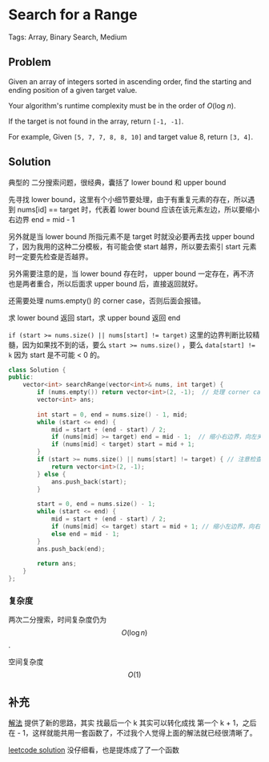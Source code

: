 # Search for a Range

Tags: Array, Binary Search, Medium

## Problem

Given an array of integers sorted in ascending order, find the starting and ending position of a given target value.

Your algorithm's runtime complexity must be in the order of *O*(log *n*).

If the target is not found in the array, return `[-1, -1]`.

For example,
Given `[5, 7, 7, 8, 8, 10]` and target value 8,
return `[3, 4]`.

## Solution

典型的 二分搜索问题，很经典，囊括了 lower bound 和 upper bound

先寻找 lower bound，这里有个小细节要处理，由于有重复元素的存在，所以遇到 nums[id] == target 时，代表着 lower bound 应该在该元素左边，所以要缩小右边界 end = mid - 1

另外就是当 lower bound 所指元素不是 target 时就没必要再去找 upper bound 了，因为我用的这种二分模板，有可能会使 start 越界，所以要去索引 start 元素时一定要先检查是否越界。

另外需要注意的是，当 lower bound 存在时， upper bound 一定存在，再不济也是两者重合，所以后面求 upper bound 后，直接返回就好。

还需要处理 nums.empty() 的 corner case，否则后面会报错。

求 lower bound 返回 start，求 upper bound 返回 end

`if (start >= nums.size() || nums[start] != target)` 这里的边界判断比较精髓，因为如果找不到的话，要么 `start >= nums.size()` ，要么 `data[start] != k` 因为 start 是不可能 < 0 的。

```cpp
class Solution {
public:
    vector<int> searchRange(vector<int>& nums, int target) {
        if (nums.empty()) return vector<int>(2, -1);  // 处理 corner case
        vector<int> ans;
        
        int start = 0, end = nums.size() - 1, mid;
        while (start <= end) {
            mid = start + (end - start) / 2;
            if (nums[mid] >= target) end = mid - 1;  // 缩小右边界，向左夹逼
            if (nums[mid] < target) start = mid + 1;
        }
        if (start >= nums.size() || nums[start] != target) { // 注意检查越界
            return vector<int>(2, -1);
        } else {
            ans.push_back(start);
        }
        
        start = 0, end = nums.size() - 1;
        while (start <= end) {
            mid = start + (end - start) / 2;
            if (nums[mid] <= target) start = mid + 1; // 缩小左边界，向右夹逼
            else end = mid - 1;
        }
        ans.push_back(end);
        
        return ans;
    }
};
```

### 复杂度

两次二分搜索，时间复杂度仍为 $$O(\log n)$$.

空间复杂度 $$O(1)$$

## 补充

[解法](https://www.topcoder.com/community/data-science/data-science-tutorials/binary-search/) 提供了新的思路，其实 找最后一个 k 其实可以转化成找 第一个 k + 1，之后在 - 1，这样就能共用一套函数了，不过我个人觉得上面的解法就已经很清晰了。

[leetcode solution](https://leetcode.com/problems/search-for-a-range/solution/) 没仔细看，也是提炼成了了一个函数